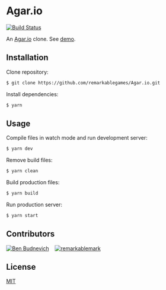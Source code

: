 # Agar.io

[![Build Status](https://travis-ci.org/remarkablegames/Agar.io.svg?branch=master)](https://travis-ci.org/remarkablegames/Agar.io)

An [Agar.io](https://agar.io/) clone. See [demo](https://agarlo.herokuapp.com/).

## Installation

Clone repository:

```sh
$ git clone https://github.com/remarkablegames/Agar.io.git
```

Install dependencies:

```sh
$ yarn
```

## Usage

Compile files in watch mode and run development server:

```sh
$ yarn dev
```

Remove build files:

```sh
$ yarn clean
```

Build production files:

```sh
$ yarn build
```

Run production server:

```sh
$ yarn start
```

## Contributors

[![Ben Budnevich](https://avatars.githubusercontent.com/u/2293095?s=50)](https://github.com/benox3) &nbsp;&nbsp;
[![remarkablemark](https://avatars.githubusercontent.com/u/10594555?s=50)](https://github.com/remarkablemark)

## License

[MIT](LICENSE)
